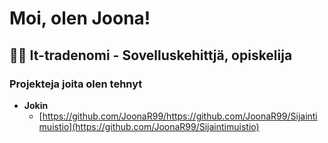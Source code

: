 <h1>Moi, olen Joona!</h1>

<h2>👨‍💻 It-tradenomi - Sovelluskehittjä, opiskelija</h2>

<h3>Projekteja joita olen tehnyt</h3>

- <b>Jokin</b>
  - [https://github.com/JoonaR99/https://github.com/JoonaR99/Sijaintimuistio](https://github.com/JoonaR99/Sijaintimuistio)
